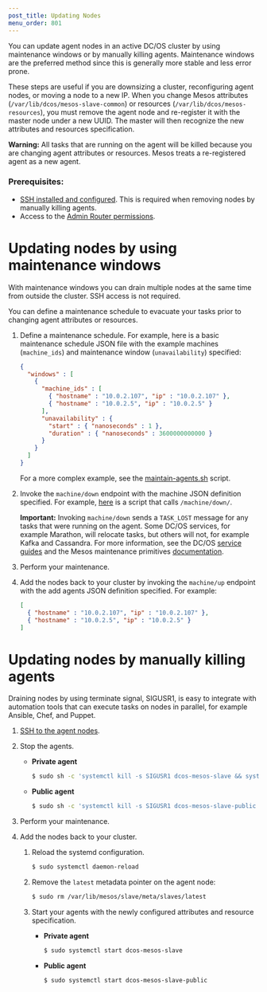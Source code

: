 ```yaml
---
post_title: Updating Nodes
menu_order: 801
---
```


You can update agent nodes in an active DC/OS cluster by using maintenance windows or by manually killing agents. Maintenance windows are the preferred method since this is generally more stable and less error prone.

These steps are useful if you are downsizing a cluster, reconfiguring agent nodes, or moving a node to a new IP. When you change Mesos attributes (`⁠⁠⁠⁠/var/lib/dcos/mesos-slave-common`⁠⁠⁠⁠) or resources (⁠⁠⁠⁠`/var/lib/dcos/mesos-resources`⁠⁠⁠⁠), you must remove the agent node and re-register it with the master node under a new UUID. The master will then recognize the new attributes and resources specification.

**Warning:** ⁠⁠⁠All tasks that are running on the agent will be killed because you are changing agent attributes or resources. Mesos treats a re-registered agent as a new agent.

### Prerequisites:

*   [SSH installed and configured](/docs/1.9/administration/access-node/sshcluster/). This is required when removing nodes by manually killing agents.
*   Access to the [Admin Router permissions](/docs/1.9/overview/architecture/components/#admin-router).

# Updating nodes by using maintenance windows
With maintenance windows you can drain multiple nodes at the same time from outside the cluster. SSH access is not required.

You can define a maintenance schedule to evacuate your tasks prior to changing agent attributes or resources. 

1.  Define a maintenance schedule. For example, here is a basic maintenance schedule JSON file with the example machines  (`machine_ids`) and maintenance window (`unavailability`) specified:
    
    ```json
    {
      "windows" : [
        {
          "machine_ids" : [
            { "hostname" : "10.0.2.107", "ip" : "10.0.2.107" },
            { "hostname" : "10.0.2.5", "ip" : "10.0.2.5" }
          ],
          "unavailability" : {
            "start" : { "nanoseconds" : 1 },
            "duration" : { "nanoseconds" : 3600000000000 }
          }
        }
      ]
    }
    ```
    
    For a more complex example, see the [maintain-agents.sh](https://github.com/vishnu2kmohan/dcos-toolbox/blob/master/mesos/maintain-agents.sh) script.
 
1.  Invoke the `⁠⁠⁠⁠machine/down` endpoint with the machine JSON definition specified. For example, [here](https://github.com/vishnu2kmohan/dcos-toolbox/blob/master/mesos/down-agents.sh) is a script that calls `/machine/down/`. 

    **Important:** Invoking `machine/down` sends a `⁠⁠⁠⁠TASK_LOST`⁠⁠⁠⁠ message for any tasks that were running on the agent. Some DC/OS services, for example Marathon, will relocate tasks, but others will not, for example Kafka and Cassandra. For more information, see the DC/OS [service guides](https://docs.mesosphere.com/service-docs/) and the Mesos maintenance primitives [documentation](https://mesos.apache.org/documentation/latest/maintenance/).
    
1.  Perform your maintenance.
1.  Add the nodes back to your cluster by invoking the `⁠⁠⁠⁠machine/up` endpoint with the add agents JSON definition specified. For example:

    ```json
    [
      { "hostname" : "10.0.2.107", "ip" : "10.0.2.107" },
      { "hostname" : "10.0.2.5", "ip" : "10.0.2.5" }
    ]
    ```

# Updating nodes by manually killing agents
Draining nodes by using terminate signal, SIGUSR1, is easy to integrate with automation tools that can execute tasks on nodes in parallel, for example Ansible, Chef, and Puppet. 

1.  [SSH to the agent nodes](/docs/1.9/administration/access-node/sshcluster/).
1.  Stop the agents.

    -  **Private agent**
    
       ```bash
       $ sudo sh -c 'systemctl kill -s SIGUSR1 dcos-mesos-slave && systemctl stop dcos-mesos-slave
       ```
    -  **Public agent**
    
       ```bash
       $ ⁠⁠⁠⁠sudo sh -c 'systemctl kill -s SIGUSR1 dcos-mesos-slave-public && systemctl stop dcos-mesos-slave-public
       ```

1.  Perform your maintenance.
1.  Add the nodes back to your cluster.
    1.  Reload the systemd configuration.
    
        ```bash
        $﻿⁠⁠⁠⁠ sudo systemctl daemon-reload
        ```
        
    1.  Remove the `latest` metadata pointer on the agent node:
    
        ```bash
        $ ⁠⁠⁠⁠sudo rm /var/lib/mesos/slave/meta/slaves/latest
        ```
        
    1.  Start your agents with the newly configured attributes and resource specification⁠⁠.
    
        -  **Private agent**
        
            ```bash
            $ sudo systemctl start dcos-mesos-slave
            ```
        -  **Public agent**
        
            ```bash
            $ sudo systemctl start dcos-mesos-slave-public
            ```